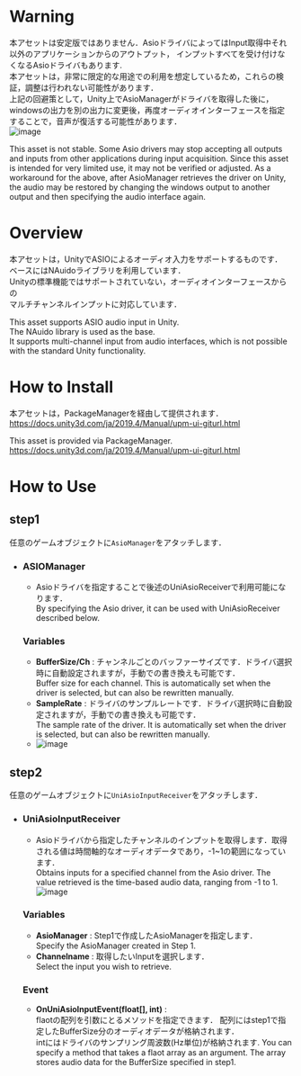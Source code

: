# Warning  
本アセットは安定版ではありません．AsioドライバによってはInput取得中それ以外のアプリケーションからのアウトプット， インプットすべてを受け付けなくなるAsioドライバもあります.  
本アセットは，非常に限定的な用途での利用を想定しているため，これらの検証，調整は行われない可能性があります．    
上記の回避策として，Unity上でAsioManagerがドライバを取得した後に，windowsの出力を別の出力に変更後，再度オーディオインターフェースを指定することで，音声が復活する可能性があります．  
![image](https://user-images.githubusercontent.com/39334911/161339407-5a3a0681-bbbb-4490-9cba-08778c55f87c.png)

This asset is not stable. Some Asio drivers may stop accepting all outputs and inputs from other applications during input acquisition.
Since this asset is intended for very limited use, it may not be verified or adjusted.
As a workaround for the above, after AsioManager retrieves the driver on Unity, the audio may be restored by changing the windows output to another output and then specifying the audio interface again.

# Overview  
本アセットは，UnityでASIOによるオーディオ入力をサポートするものです．  
ベースにはNAuidoライブラリを利用しています．  
Unityの標準機能ではサポートされていない，オーディオインターフェースからの  
マルチチャンネルインプットに対応しています．

This asset supports ASIO audio input in Unity.  
The NAuido library is used as the base.  
It supports multi-channel input from audio interfaces, which is not possible with the standard Unity functionality.  

# How to Install
本アセットは，PackageManagerを経由して提供されます．
https://docs.unity3d.com/ja/2019.4/Manual/upm-ui-giturl.html  
  
This asset is provided via PackageManager.
https://docs.unity3d.com/ja/2019.4/Manual/upm-ui-giturl.html

# How to Use  
## step1 
任意のゲームオブジェクトに`AsioManager`をアタッチします．
- ### **ASIOManager**
  - Asioドライバを指定することで後述のUniAsioReceiverで利用可能になります．  
    By specifying the Asio driver, it can be used with UniAsioReceiver described below.  
  ### **Variables**  
  - **BufferSize/Ch** : チャンネルごとのバッファーサイズです．ドライバ選択時に自動設定されますが，手動での書き換えも可能です．  
 Buffer size for each channel. This is automatically set when the driver is selected, but can also be rewritten manually.
  - **SampleRate** : ドライバのサンプルレートです．ドライバ選択時に自動設定されますが，手動での書き換えも可能です．  
  The sample rate of the driver. It is automatically set when the driver is selected, but can also be rewritten manually.
  - ![image](https://user-images.githubusercontent.com/39334911/161339731-73a8d66b-76fe-4d98-9cf1-01b0984299d8.png)

## step2
任意のゲームオブジェクトに`UniAsioInputReceiver`をアタッチします．
- ### **UniAsioInputReceiver**
  - Asioドライバから指定したチャンネルのインプットを取得します．取得される値は時間軸的なオーディオデータであり，-1~1の範囲になっています．  
  Obtains inputs for a specified channel from the Asio driver.
  The value retrieved is the time-based audio data, ranging from -1 to 1.  
  ![image](https://user-images.githubusercontent.com/39334911/161649941-f5b1f0e8-5f3e-479e-aacc-6865254d5b2e.png)
  ### **Variables**
  - **AsioManager** : Step1で作成したAsioManagerを指定します．  
  Specify the AsioManager created in Step 1.
  - **Channelname** : 取得したいInputを選択します．    
  Select the input you wish to retrieve.
  ### **Event**
  - **OnUniAsioInputEvent(float[], int)** :  
    flaotの配列を引数にとるメソッドを指定できます．
    配列にはstep1で指定したBufferSize分のオーディオデータが格納されます．  
    intにはドライバのサンプリング周波数(Hz単位)が格納されます.
    You can specify a method that takes a flaot array as an argument.
    The array stores audio data for the BufferSize specified in step1.  
